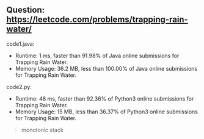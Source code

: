 ## Question: https://leetcode.com/problems/trapping-rain-water/

code1.java:
* Runtime: 1 ms, faster than 91.98% of Java online submissions for Trapping Rain Water.
* Memory Usage: 36.2 MB, less than 100.00% of Java online submissions for Trapping Rain Water.

code2.py:
* Runtime: 48 ms, faster than 92.36% of Python3 online submissions for Trapping Rain Water.
* Memory Usage: 15 MB, less than 36.37% of Python3 online submissions for Trapping Rain Water.
> monotonic stack